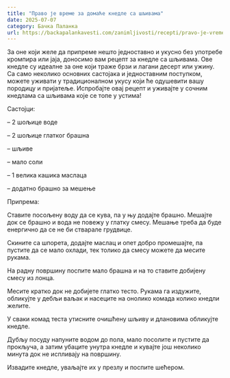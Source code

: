 ```yaml
---
title: "Право је време за домаће кнедле са шљивама"
date: 2025-07-07
category: Бачка Паланка
url: https://backapalankavesti.com/zanimljivosti/recepti/pravo-je-vreme-za-domace-knedle-sa-sljivama2hjkgbuj/
---
```


За оне који желе да припреме нешто једноставно и укусно без употребе кромпира или јаја, доносимо вам рецепт за кнедле са шљивама. Ове кнедле су идеалне за оне који траже брзи и лагани десерт или ужину. Са само неколико основних састојака и једноставним поступком, можете уживати у традиционалном укусу који ће одушевити вашу породицу и пријатеље. Испробајте овај рецепт и уживајте у сочним кнедлама са шљивама које се топе у устима!

Састојци:

– 2 шољице воде

– 2 шољице глатког брашна

– шљиве

– мало соли

– 1 велика кашика маслаца

– додатно брашно за мешење

Припрема:

Ставите посољену воду да се кува, па у њу додајте брашно. Мешајте док се брашно и вода не повежу у глатку смесу. Мешање треба да буде енергично да се не би стварале грудвице.

Скините са шпорета, додајте маслац и опет добро промешајте, па пустите да се мало охлади, тек толико да смесу можете да месите рукама.

На радну површину поспите мало брашна и на то ставите добијену смесу из лонца.

Месите кратко док не добијете глатко тесто. Рукама га издужите, обликујте у дебљи ваљак и насеците на онолико комада колико кнедли желите.

У сваки комад теста утисните очишћену шљиву и длановима обликујте кнедле.

Дубљу посуду напуните водом до пола, мало посолите и пустите да прокључа, а затим убаците унутра кнедле и кувајте још неколико минута док не испливају на површину.

Извадите кнедле, уваљајте их у презлу и поспите шећером.
